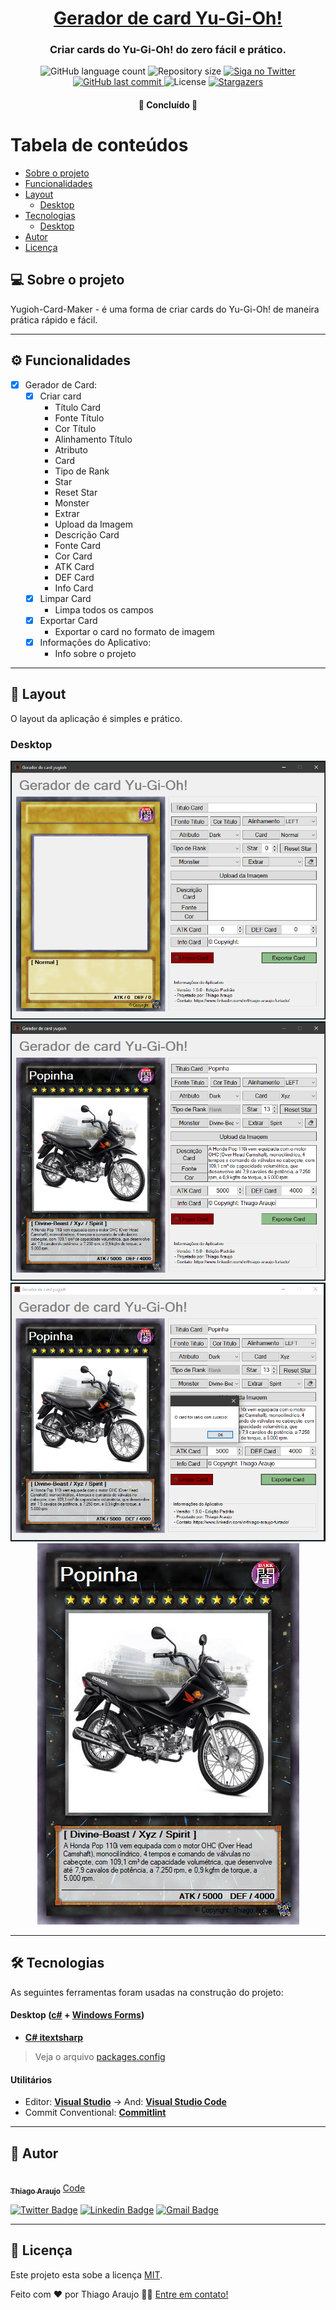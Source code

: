 

<h1 align="center">
    <a href="#" alt="gerador de card"> Gerador de card Yu-Gi-Oh! </a>
</h1>

<h3 align="center">
    Criar cards do Yu-Gi-Oh! do zero fácil e prático.
</h3>

<p align="center">
  <img alt="GitHub language count" src="https://img.shields.io/github/languages/count/lThiag0/Yugioh-Card-Maker?color=%2304D361">

  <img alt="Repository size" src="https://img.shields.io/github/repo-size/lThiag0/Yugioh-Card-Maker">

  <a href="https://www.twitter.com/Thiago_arauj7/">
    <img alt="Siga no Twitter" src="https://img.shields.io/twitter/url?url=https%3A%2F%2Fgithub.com%lThiag0%2Yugioh-Card-Maker">
  </a>
  
  <a href="https://github.com/lThiag0/Yugioh-Card-Maker/commits/master">
    <img alt="GitHub last commit" src="https://img.shields.io/github/last-commit/lThiag0/Yugioh-Card-Maker">
  </a>
    
   <img alt="License" src="https://img.shields.io/badge/license-MIT-brightgreen">
   <a href="https://github.com/lThiag0/Yugioh-Card-Maker/stargazers">
    <img alt="Stargazers" src="https://img.shields.io/github/stars/lThiag0/Yugioh-Card-Maker?style=social">
  </a>
 
</p>

<h4 align="center">
	🚧 Concluído 🚧
</h4>

Tabela de conteúdos
=================
<!--ts-->
   * [Sobre o projeto](#-sobre-o-projeto)
   * [Funcionalidades](#-funcionalidades)
   * [Layout](#-layout)
     * [Desktop](#Desktop)
   * [Tecnologias](#-tecnologias)
     * [Desktop](#user-content-website--Desktop----typescript)
   * [Autor](#-autor)
   * [Licença](#user-content--licença)
<!--te-->


## 💻 Sobre o projeto

Yugioh-Card-Maker - é uma forma de criar cards do Yu-Gi-Oh! de maneira prática rápido e fácil.

---

## ⚙️ Funcionalidades

- [x] Gerador de Card:
  - [x] Criar card 
    - Título Card
    - Fonte Título
    - Cor Título
    - Alinhamento Título
    - Atributo
    - Card
    - Tipo de Rank
    - Star
    - Reset Star
    - Monster
    - Extrar
    - Upload da Imagem
    - Descrição Card
    - Fonte Card
    - Cor Card
    - ATK Card
    - DEF Card
    - Info Card
  - [x] Limpar Card
    - Limpa todos os campos
  - [x] Exportar Card
    - Exportar o card no formato de imagem
  - [x] Informações do Aplicativo: 
    - Info sobre o projeto

---

## 🎨 Layout

O layout da aplicação é simples e prático.

### Desktop

<p align="center">
  <img alt="NextLevelWeek" title="#NextLevelWeek" src="./assets/Inicial.png">

  <img alt="NextLevelWeek" title="#NextLevelWeek" src="./assets/DadosPreenchido.png">

  <img alt="NextLevelWeek" title="#NextLevelWeek" src="./assets/CardSalvo.png">

  <img alt="NextLevelWeek" title="#NextLevelWeek" src="./assets/CardPop.png">
</p>

---

## 🛠 Tecnologias

As seguintes ferramentas foram usadas na construção do projeto:

#### **Desktop**  ([c#](https://docs.microsoft.com/pt-br/dotnet/csharp/)  +  [Windows Forms](https://docs.microsoft.com/pt-br/visualstudio/ide/create-csharp-winform-visual-studio?view=vs-2019))

-   **[C# itextsharp](https://www.nuget.org/packages/iTextSharp/)**

> Veja o arquivo  [packages.config](https://github.com/lThiag0/Yugioh-Card-Maker/tree/master/Yugioh-Card-Maker/packages.config)

#### [](https://github.com/lThiag0/Yugioh-Card-Maker#utilit%C3%A1rios)**Utilitários**

-   Editor:  **[Visual Studio](https://visualstudio.microsoft.com/pt-br/)**  → And:  **[Visual Studio Code](https://code.visualstudio.com/)**
-   Commit Conventional:  **[Commitlint](https://github.com/conventional-changelog/commitlint)**


---

## 🦸 Autor

<a href="#">
 <img style="border-radius: 50%;" src="https://avatars.githubusercontent.com/u/35664788?s=400&u=aa369eb231c7e59df16175f102af672bcf850acd&v=4" width="100px;" alt=""/>
 <br />
 <sub><b>Thiago Araujo</b></sub></a> <a href="#" title="Coding">Code</a>
 <br />

[![Twitter Badge](https://img.shields.io/badge/-@Thiago_arauj7-1ca0f1?style=flat-square&labelColor=1ca0f1&logo=twitter&logoColor=white&link=https://twitter.com/Thiago_arauj7)](https://twitter.com/Thiago_arauj7) [![Linkedin Badge](https://img.shields.io/badge/-Thiago-blue?style=flat-square&logo=Linkedin&logoColor=white&link=https://www.linkedin.com/in/thiago-araujo-furtado/)](https://www.linkedin.com/in/thiago-araujo-furtado/) 
[![Gmail Badge](https://img.shields.io/badge/-thiaguinhofurtado07@gmail.com-c14438?style=flat-square&logo=Gmail&logoColor=white&link=mailto:thiaguinhofurtado07@gmail.com)](mailto:thiaguinhofurtado07@gmail.com)

---

## 📝 Licença

Este projeto esta sobe a licença [MIT](./LICENSE).

Feito com ❤️ por Thiago Araujo 👋🏽 [Entre em contato!](https://www.linkedin.com/in/thiago-araujo-furtado/)
